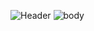 ![Header](https://github.com/akselipalmer/akselipalmer/assets/16160255/833bfb19-2d6a-4d71-a0c3-e06becb0baf4)
![body](https://github.com/akselipalmer/akselipalmer/assets/16160255/22c9ca9b-9794-4fdf-a071-263ee33ce713)
